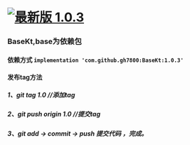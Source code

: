 # [![最新版 1.0.3](https://jitpack.io/v/gh7800/BaseKt.svg)](https://jitpack.io/#gh7800/BaseKt)

### BaseKt,base为依赖包

#### 依赖方式  `implementation 'com.github.gh7800:BaseKt:1.0.3'`

#### 发布tag方法
##### 1、git tag 1.0   //添加tag
##### 2、git push origin 1.0  //提交tag
##### 3、git add → commit → push  提交代码 ，完成。